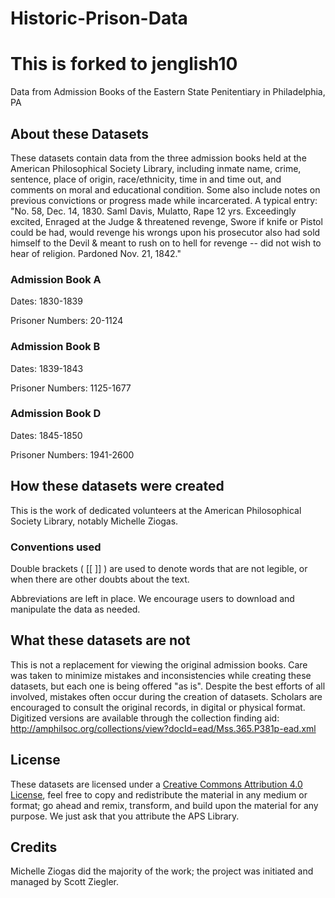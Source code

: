 # Historic-Prison-Data
# This is forked to jenglish10
Data from Admission Books of the Eastern State Penitentiary in Philadelphia, PA

## About these Datasets
These datasets contain data from the three admission books held at the American Philosophical Society Library,  including inmate name, crime, sentence, place of origin, race/ethnicity, time in and time out, and comments on moral and educational condition. Some also include notes on previous convictions or progress made while incarcerated. A typical entry: "No. 58, Dec. 14, 1830. Saml Davis, Mulatto, Rape 12 yrs. Exceedingly excited, Enraged at the Judge & threatened revenge, Swore if knife or Pistol could be had, would revenge his wrongs upon his prosecutor also had sold himself to the Devil & meant to rush on to hell for revenge -- did not wish to hear of religion. Pardoned Nov. 21, 1842."

### Admission Book A
Dates: 1830-1839

Prisoner Numbers: 20-1124

### Admission Book B
Dates: 1839-1843

Prisoner Numbers: 1125-1677

### Admission Book D
Dates: 1845-1850

Prisoner Numbers: 1941-2600

## How these datasets were created 
This is the work of dedicated volunteers at the American Philosophical Society Library, notably Michelle Ziogas. 

### Conventions used
Double brackets ( [[ ]] ) are used to denote words that are not legible, or when there are other doubts about the text. 

Abbreviations are left in place. We encourage users to download and manipulate the data as needed.  

## What these datasets are not
This is not a replacement for viewing the original admission books. Care was taken to minimize mistakes and inconsistencies while creating these datasets, but each one is being offered "as is". Despite the best efforts of all involved, mistakes often occur during the creation of datasets. Scholars are encouraged to consult the original records, in digital or physical format. Digitized versions are available through the collection finding aid: http://amphilsoc.org/collections/view?docId=ead/Mss.365.P381p-ead.xml

## License 
These datasets are licensed under a [Creative Commons Attribution 4.0 License](https://creativecommons.org/licenses/by/4.0/), feel free to copy and redistribute the material in any medium or format; go ahead and remix, transform, and build upon the material for any purpose. We just ask that you attribute the APS Library. 

## Credits
Michelle Ziogas did the majority of the work; the project was initiated and managed by Scott Ziegler. 
